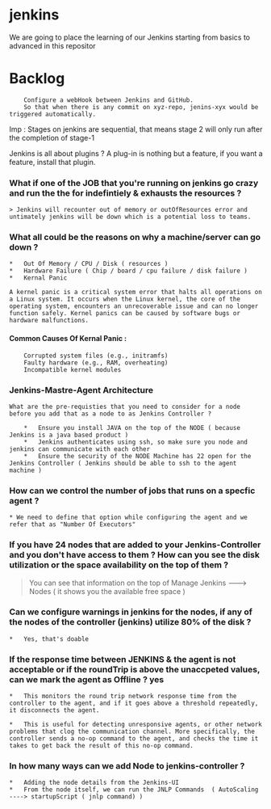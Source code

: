 # jenkins

We are going to place the learning of our Jenkins starting from basics to advanced in this repositor

# Backlog 

```
    Configure a webHook between Jenkins and GitHub.
    So that when there is any commit on xyz-repo, jenins-xyx would be triggered automatically.
```

Imp : Stages on jenkins are sequential, that means stage 2 will only run after the completion of stage-1 


Jenkins is all about plugins ?
A plug-in is nothing but a feature, if you want a feature, install that plugin.


### What if one of the JOB that you're running on jenkins go crazy and run the the for indefintiely & exhausts the resources ?
    > Jenkins will recounter out of memory or outOfResources error and untimately jenkins will be down which is a potential loss to teams.

### What all could be the reasons on why a machine/server can go down ?

    *   Out Of Memory / CPU / Disk ( resources )
    *   Hardware Failure ( Chip / board / cpu failure / disk failure )
    *   Kernal Panic 

```A kernel panic is a critical system error that halts all operations on a Linux system. It occurs when the Linux kernel, the core of the operating system, encounters an unrecoverable issue and can no longer function safely. Kernel panics can be caused by software bugs or hardware malfunctions.```

#### Common Causes Of Kernal Panic :

```
    Corrupted system files (e.g., initramfs)
    Faulty hardware (e.g., RAM, overheating)
    Incompatible kernel modules
```

### Jenkins-Mastre-Agent Architecture 

    What are the pre-requisties that you need to consider for a node before you add that as a node to as Jenkins Controller ?

        *   Ensure you install JAVA on the top of the NODE ( because Jenkins is a java based product )
        *   Jenkins authenticates using ssh, so make sure you node and jenkins can communicate with each other 
        *   Ensure the security of the NODE Machine has 22 open for the Jenkins Controller ( Jenkins should be able to ssh to the agent machine )

### How can we control the number of jobs that runs on a specfic agent ?
    * We need to define that option while configuring the agent and we refer that as "Number Of Executors"


### If you have 24 nodes that are added to your Jenkins-Controller and you don't have access to them ? How can you see the disk utilization or the space availability on the top of them ?

> You can see that information on the top of Manage Jenkins ---> Nodes ( it shows you the available free space )


### Can we configure warnings in jenkins for the nodes, if any of the nodes of the controller (jenkins) utilize 80% of the disk ?
    *   Yes, that's doable

### If the response time between JENKINS & the agent is not acceptable or if the roundTrip is above the unaccpeted values, can we mark the agent as Offline ? yes
    *   This monitors the round trip network response time from the controller to the agent, and if it goes above a threshold repeatedly, it disconnects the agent.

    *   This is useful for detecting unresponsive agents, or other network problems that clog the communication channel. More specifically, the controller sends a no-op command to the agent, and checks the time it takes to get back the result of this no-op command.

### In how many ways can we add Node to jenkins-controller ?

    *   Adding the node details from the Jenkins-UI 
    *   From the node itself, we can run the JNLP Commands  ( AutoScaling ----> startupScript ( jnlp command) ) 